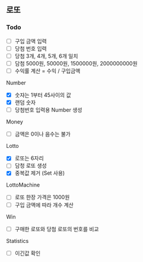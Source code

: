 ## 로또

### Todo
- [ ] 구입 금액 입력
- [ ] 당첨 번호 입력
- [ ] 당첨 3개, 4개, 5개, 6개 일치
- [ ] 담첨 5000원, 50000원, 1500000원, 2000000000원
- [ ] 수익률 계산 = 수익 / 구입금액

Number
- [x] 숫쟈는 1부터 45사이의 값
- [x] 랜덤 숫자
- [ ] 당첨번호 입력용 Number 생성

Money
- [ ] 금액은 0이나 음수는 불가

Lotto
- [x] 로또는 6자리 
- [ ] 담청 로또 생성
- [x] 중복값 제거 (Set 사용)

LottoMachine
- [ ] 로또 한장 가격은 1000원
- [ ] 구입 금액에 따라 개수 계산

Win
- [ ] 구매한 로또와 당첨 로또의 번호를 비교

Statistics
- [ ] 이긴값 확인